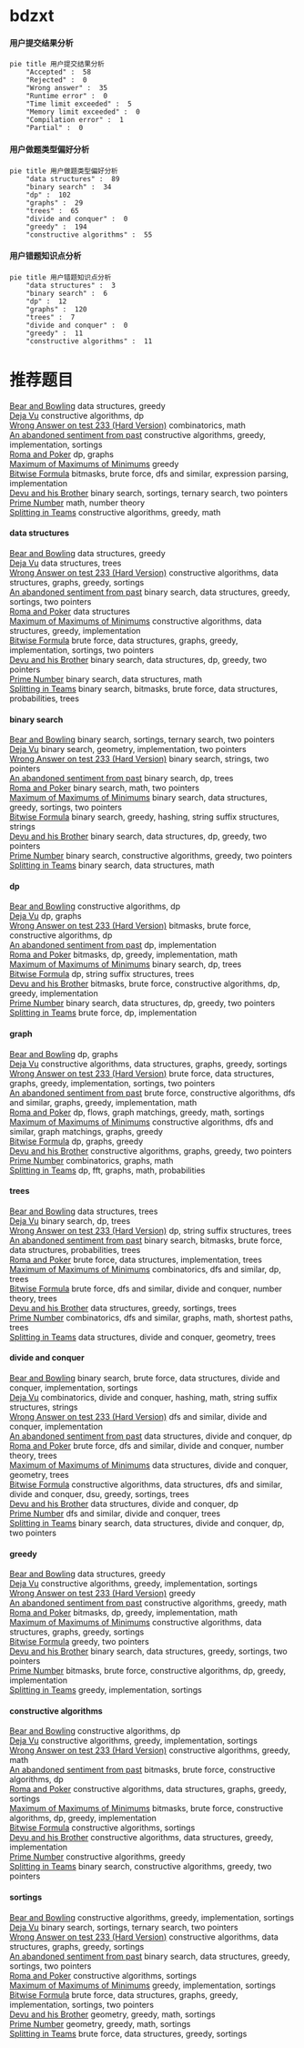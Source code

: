 # bdzxt
<!-- tabs:start -->
#### **用户提交结果分析**

```mermaid
pie title 用户提交结果分析
    "Accepted" :  58
    "Rejected" :  0
    "Wrong answer" :  35
    "Runtime error" :  0
    "Time limit exceeded" :  5
    "Memory limit exceeded" :  0
    "Compilation error" :  1
    "Partial" :  0
```
#### **用户做题类型偏好分析**

```mermaid
pie title 用户做题类型偏好分析
    "data structures" :  89
    "binary search" :  34
    "dp" :  102
    "graphs" :  29
    "trees" :  65
    "divide and conquer" :  0
    "greedy" :  194
    "constructive algorithms" :  55
```
#### **用户错题知识点分析**

```mermaid
pie title 用户错题知识点分析
    "data structures" :  3
    "binary search" :  6
    "dp" :  12
    "graphs" :  120
    "trees" :  7
    "divide and conquer" :  0
    "greedy" :  11
    "constructive algorithms" :  11
```
<!-- tabs:end -->
# 推荐题目
[Bear and Bowling](http://codeforces.com/problemset/problem/573/E)		data structures,
                        greedy		  
[Deja Vu](http://codeforces.com/problemset/problem/331/E2)		constructive algorithms,
                        dp		  
[Wrong Answer on test 233 (Hard Version)](http://codeforces.com/problemset/problem/1227/F2)		combinatorics,
                        math		  
[An abandoned sentiment from past](http://codeforces.com/problemset/problem/814/A)		constructive algorithms,
                        greedy,
                        implementation,
                        sortings		  
[Roma and Poker](http://codeforces.com/problemset/problem/803/E)		dp,
                        graphs		  
[Maximum of Maximums of Minimums](https://codeforces.com/contest/872/problem/B)		greedy		  
[Bitwise Formula](https://codeforces.com/contest/779/problem/E)		bitmasks,
                        brute force,
                        dfs and similar,
                        expression parsing,
                        implementation		  
[Devu and his Brother](http://codeforces.com/problemset/problem/439/D)		binary search,
                        sortings,
                        ternary search,
                        two pointers		  
[Prime Number](http://codeforces.com/problemset/problem/359/C)		math,
                        number theory		  
[Splitting in Teams](http://codeforces.com/problemset/problem/899/A)		constructive algorithms,
                        greedy,
                        math		  
<!-- tabs:start -->
#### **data structures**
[Bear and Bowling](http://codeforces.com/problemset/problem/573/E)		data structures,
                        greedy		  
[Deja Vu](http://codeforces.com/problemset/problem/587/C)		data structures,
                        trees		  
[Wrong Answer on test 233 (Hard Version)](http://codeforces.com/problemset/problem/729/E)		constructive algorithms,
                        data structures,
                        graphs,
                        greedy,
                        sortings		  
[An abandoned sentiment from past](http://codeforces.com/problemset/problem/767/D)		binary search,
                        data structures,
                        greedy,
                        sortings,
                        two pointers		  
[Roma and Poker](http://codeforces.com/problemset/problem/1172/E)		data structures		  
[Maximum of Maximums of Minimums](http://codeforces.com/problemset/problem/911/E)		constructive algorithms,
                        data structures,
                        greedy,
                        implementation		  
[Bitwise Formula](http://codeforces.com/problemset/problem/1487/E)		brute force,
                        data structures,
                        graphs,
                        greedy,
                        implementation,
                        sortings,
                        two pointers		  
[Devu and his Brother](http://codeforces.com/problemset/problem/1492/C)		binary search,
                        data structures,
                        dp,
                        greedy,
                        two pointers		  
[Prime Number](http://codeforces.com/problemset/problem/1490/G)		binary search,
                        data structures,
                        math		  
[Splitting in Teams](http://codeforces.com/problemset/problem/1479/D)		binary search,
                        bitmasks,
                        brute force,
                        data structures,
                        probabilities,
                        trees		  
#### **binary search**
[Bear and Bowling](http://codeforces.com/problemset/problem/439/D)		binary search,
                        sortings,
                        ternary search,
                        two pointers		  
[Deja Vu](http://codeforces.com/problemset/problem/780/H)		binary search,
                        geometry,
                        implementation,
                        two pointers		  
[Wrong Answer on test 233 (Hard Version)](http://codeforces.com/problemset/problem/701/C)		binary search,
                        strings,
                        two pointers		  
[An abandoned sentiment from past](http://codeforces.com/problemset/problem/932/D)		binary search,
                        dp,
                        trees		  
[Roma and Poker](http://codeforces.com/problemset/problem/309/A)		binary search,
                        math,
                        two pointers		  
[Maximum of Maximums of Minimums](http://codeforces.com/problemset/problem/767/D)		binary search,
                        data structures,
                        greedy,
                        sortings,
                        two pointers		  
[Bitwise Formula](http://codeforces.com/problemset/problem/1326/D2)		binary search,
                        greedy,
                        hashing,
                        string suffix structures,
                        strings		  
[Devu and his Brother](http://codeforces.com/problemset/problem/1492/C)		binary search,
                        data structures,
                        dp,
                        greedy,
                        two pointers		  
[Prime Number](http://codeforces.com/problemset/problem/1463/D)		binary search,
                        constructive algorithms,
                        greedy,
                        two pointers		  
[Splitting in Teams](http://codeforces.com/problemset/problem/1490/G)		binary search,
                        data structures,
                        math		  
#### **dp**
[Bear and Bowling](http://codeforces.com/problemset/problem/331/E2)		constructive algorithms,
                        dp		  
[Deja Vu](http://codeforces.com/problemset/problem/803/E)		dp,
                        graphs		  
[Wrong Answer on test 233 (Hard Version)](http://codeforces.com/problemset/problem/1151/B)		bitmasks,
                        brute force,
                        constructive algorithms,
                        dp		  
[An abandoned sentiment from past](http://codeforces.com/problemset/problem/526/E)		dp,
                        implementation		  
[Roma and Poker](http://codeforces.com/problemset/problem/276/D)		bitmasks,
                        dp,
                        greedy,
                        implementation,
                        math		  
[Maximum of Maximums of Minimums](http://codeforces.com/problemset/problem/932/D)		binary search,
                        dp,
                        trees		  
[Bitwise Formula](http://codeforces.com/problemset/problem/86/C)		dp,
                        string suffix structures,
                        trees		  
[Devu and his Brother](http://codeforces.com/problemset/problem/1391/D)		bitmasks,
                        brute force,
                        constructive algorithms,
                        dp,
                        greedy,
                        implementation		  
[Prime Number](http://codeforces.com/problemset/problem/1492/C)		binary search,
                        data structures,
                        dp,
                        greedy,
                        two pointers		  
[Splitting in Teams](https://codeforces.com/contest/1457/problem/C)		brute force,
                        dp,
                        implementation		  
#### **graph**
[Bear and Bowling](http://codeforces.com/problemset/problem/803/E)		dp,
                        graphs		  
[Deja Vu](http://codeforces.com/problemset/problem/729/E)		constructive algorithms,
                        data structures,
                        graphs,
                        greedy,
                        sortings		  
[Wrong Answer on test 233 (Hard Version)](http://codeforces.com/problemset/problem/1487/E)		brute force,
                        data structures,
                        graphs,
                        greedy,
                        implementation,
                        sortings,
                        two pointers		  
[An abandoned sentiment from past](http://codeforces.com/problemset/problem/1487/C)		brute force,
                        constructive algorithms,
                        dfs and similar,
                        graphs,
                        greedy,
                        implementation,
                        math		  
[Roma and Poker](http://codeforces.com/problemset/problem/1437/C)		dp,
                        flows,
                        graph matchings,
                        greedy,
                        math,
                        sortings		  
[Maximum of Maximums of Minimums](http://codeforces.com/problemset/problem/1470/D)		constructive algorithms,
                        dfs and similar,
                        graph matchings,
                        graphs,
                        greedy		  
[Bitwise Formula](http://codeforces.com/problemset/problem/1476/C)		dp,
                        graphs,
                        greedy		  
[Devu and his Brother](http://codeforces.com/problemset/problem/1304/D)		constructive algorithms,
                        graphs,
                        greedy,
                        two pointers		  
[Prime Number](http://codeforces.com/problemset/problem/1475/C)		combinatorics,
                        graphs,
                        math		  
[Splitting in Teams](http://codeforces.com/problemset/problem/553/E)		dp,
                        fft,
                        graphs,
                        math,
                        probabilities		  
#### **trees**
[Bear and Bowling](http://codeforces.com/problemset/problem/587/C)		data structures,
                        trees		  
[Deja Vu](http://codeforces.com/problemset/problem/932/D)		binary search,
                        dp,
                        trees		  
[Wrong Answer on test 233 (Hard Version)](http://codeforces.com/problemset/problem/86/C)		dp,
                        string suffix structures,
                        trees		  
[An abandoned sentiment from past](http://codeforces.com/problemset/problem/1479/D)		binary search,
                        bitmasks,
                        brute force,
                        data structures,
                        probabilities,
                        trees		  
[Roma and Poker](http://codeforces.com/problemset/problem/1511/C)		brute force,
                        data structures,
                        implementation,
                        trees		  
[Maximum of Maximums of Minimums](http://codeforces.com/problemset/problem/1499/F)		combinatorics,
                        dfs and similar,
                        dp,
                        trees		  
[Bitwise Formula](http://codeforces.com/problemset/problem/1491/E)		brute force,
                        dfs and similar,
                        divide and conquer,
                        number theory,
                        trees		  
[Devu and his Brother](http://codeforces.com/problemset/problem/1466/D)		data structures,
                        greedy,
                        sortings,
                        trees		  
[Prime Number](http://codeforces.com/problemset/problem/1495/D)		combinatorics,
                        dfs and similar,
                        graphs,
                        math,
                        shortest paths,
                        trees		  
[Splitting in Teams](http://codeforces.com/problemset/problem/1303/G)		data structures,
                        divide and conquer,
                        geometry,
                        trees		  
#### **divide and conquer**
[Bear and Bowling](http://codeforces.com/problemset/problem/1461/D)		binary search,
                        brute force,
                        data structures,
                        divide and conquer,
                        implementation,
                        sortings		  
[Deja Vu](http://codeforces.com/problemset/problem/1466/G)		combinatorics,
                        divide and conquer,
                        hashing,
                        math,
                        string suffix structures,
                        strings		  
[Wrong Answer on test 233 (Hard Version)](http://codeforces.com/problemset/problem/1490/D)		dfs and similar,
                        divide and conquer,
                        implementation		  
[An abandoned sentiment from past](https://codeforces.com/contest/1483/problem/C)		data structures,
                        divide and conquer,
                        dp		  
[Roma and Poker](http://codeforces.com/problemset/problem/1491/E)		brute force,
                        dfs and similar,
                        divide and conquer,
                        number theory,
                        trees		  
[Maximum of Maximums of Minimums](http://codeforces.com/problemset/problem/1303/G)		data structures,
                        divide and conquer,
                        geometry,
                        trees		  
[Bitwise Formula](http://codeforces.com/problemset/problem/1494/D)		constructive algorithms,
                        data structures,
                        dfs and similar,
                        divide and conquer,
                        dsu,
                        greedy,
                        sortings,
                        trees		  
[Devu and his Brother](http://codeforces.com/problemset/problem/1482/E)		data structures,
                        divide and conquer,
                        dp		  
[Prime Number](http://codeforces.com/problemset/problem/566/C)		dfs and similar,
                        divide and conquer,
                        trees		  
[Splitting in Teams](http://codeforces.com/problemset/problem/1428/F)		binary search,
                        data structures,
                        divide and conquer,
                        dp,
                        two pointers		  
#### **greedy**
[Bear and Bowling](http://codeforces.com/problemset/problem/573/E)		data structures,
                        greedy		  
[Deja Vu](http://codeforces.com/problemset/problem/814/A)		constructive algorithms,
                        greedy,
                        implementation,
                        sortings		  
[Wrong Answer on test 233 (Hard Version)](https://codeforces.com/contest/872/problem/B)		greedy		  
[An abandoned sentiment from past](http://codeforces.com/problemset/problem/899/A)		constructive algorithms,
                        greedy,
                        math		  
[Roma and Poker](http://codeforces.com/problemset/problem/276/D)		bitmasks,
                        dp,
                        greedy,
                        implementation,
                        math		  
[Maximum of Maximums of Minimums](http://codeforces.com/problemset/problem/729/E)		constructive algorithms,
                        data structures,
                        graphs,
                        greedy,
                        sortings		  
[Bitwise Formula](http://codeforces.com/problemset/problem/716/B)		greedy,
                        two pointers		  
[Devu and his Brother](http://codeforces.com/problemset/problem/767/D)		binary search,
                        data structures,
                        greedy,
                        sortings,
                        two pointers		  
[Prime Number](http://codeforces.com/problemset/problem/1391/D)		bitmasks,
                        brute force,
                        constructive algorithms,
                        dp,
                        greedy,
                        implementation		  
[Splitting in Teams](http://codeforces.com/problemset/problem/1300/B)		greedy,
                        implementation,
                        sortings		  
#### **constructive algorithms**
[Bear and Bowling](http://codeforces.com/problemset/problem/331/E2)		constructive algorithms,
                        dp		  
[Deja Vu](http://codeforces.com/problemset/problem/814/A)		constructive algorithms,
                        greedy,
                        implementation,
                        sortings		  
[Wrong Answer on test 233 (Hard Version)](http://codeforces.com/problemset/problem/899/A)		constructive algorithms,
                        greedy,
                        math		  
[An abandoned sentiment from past](http://codeforces.com/problemset/problem/1151/B)		bitmasks,
                        brute force,
                        constructive algorithms,
                        dp		  
[Roma and Poker](http://codeforces.com/problemset/problem/729/E)		constructive algorithms,
                        data structures,
                        graphs,
                        greedy,
                        sortings		  
[Maximum of Maximums of Minimums](http://codeforces.com/problemset/problem/1391/D)		bitmasks,
                        brute force,
                        constructive algorithms,
                        dp,
                        greedy,
                        implementation		  
[Bitwise Formula](http://codeforces.com/problemset/problem/1339/B)		constructive algorithms,
                        sortings		  
[Devu and his Brother](http://codeforces.com/problemset/problem/911/E)		constructive algorithms,
                        data structures,
                        greedy,
                        implementation		  
[Prime Number](http://codeforces.com/problemset/problem/1493/A)		constructive algorithms,
                        greedy		  
[Splitting in Teams](http://codeforces.com/problemset/problem/1463/D)		binary search,
                        constructive algorithms,
                        greedy,
                        two pointers		  
#### **sortings**
[Bear and Bowling](http://codeforces.com/problemset/problem/814/A)		constructive algorithms,
                        greedy,
                        implementation,
                        sortings		  
[Deja Vu](http://codeforces.com/problemset/problem/439/D)		binary search,
                        sortings,
                        ternary search,
                        two pointers		  
[Wrong Answer on test 233 (Hard Version)](http://codeforces.com/problemset/problem/729/E)		constructive algorithms,
                        data structures,
                        graphs,
                        greedy,
                        sortings		  
[An abandoned sentiment from past](http://codeforces.com/problemset/problem/767/D)		binary search,
                        data structures,
                        greedy,
                        sortings,
                        two pointers		  
[Roma and Poker](http://codeforces.com/problemset/problem/1339/B)		constructive algorithms,
                        sortings		  
[Maximum of Maximums of Minimums](http://codeforces.com/problemset/problem/1300/B)		greedy,
                        implementation,
                        sortings		  
[Bitwise Formula](http://codeforces.com/problemset/problem/1487/E)		brute force,
                        data structures,
                        graphs,
                        greedy,
                        implementation,
                        sortings,
                        two pointers		  
[Devu and his Brother](https://codeforces.com/contest/1496/problem/C)		geometry,
                        greedy,
                        math,
                        sortings		  
[Prime Number](http://codeforces.com/problemset/problem/1495/A)		geometry,
                        greedy,
                        math,
                        sortings		  
[Splitting in Teams](http://codeforces.com/problemset/problem/1497/A)		brute force,
                        data structures,
                        greedy,
                        sortings		  
<!-- tabs:end -->
